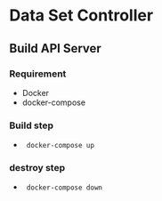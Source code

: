 
# Data Set Controller

## Build API Server

### Requirement

* Docker
* docker-compose

### Build step
* ``` docker-compose up```

### destroy step
* ``` docker-compose down```
